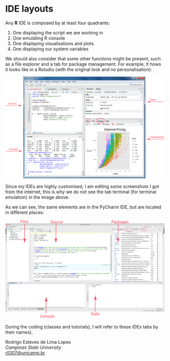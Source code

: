 # IDE layouts

Any **R** IDE is composed by at least four quadrants:

1. One displaying the script we are working in
1. One emulating R console
1. One displaying visualisations and plots
1. One displaying our system variables

We should also consider that some other functions might be present, such as a file explorer and a tab for package management. For example, it hows it looks like in a Rstudio (with the original look and no personalisation):

![RStudio Interface](./images/rstudio1.png)

Since my IDEs are highly customised, I am editing some screenshots I got from the internet, this is why we do not see the tab terminal (for terminal emulation) in the image above. 

As we can see, the same elements are in the PyCharm IDE, but are located in different places:

![PyCharm Interface](./images/py1.png)

During the coding (classes and tutorials), I will refer to these IDEs tabs by their names).

Rodrigo Esteves de Lima Lopes \
*Campinas State University* \
[rll307@unicamp.br](mailto:rll307@unicamp.br)
